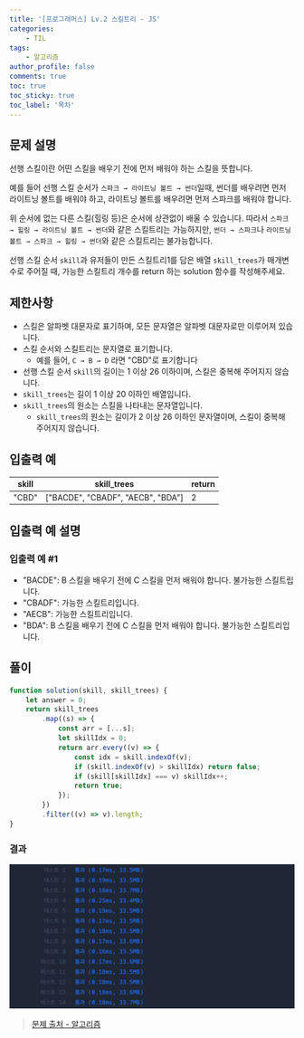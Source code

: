```yaml
---
title: '[프로그래머스] Lv.2 스킬트리 - JS'
categories:
    - TIL
tags:
    - 알고리즘
author_profile: false
comments: true
toc: true
toc_sticky: true
toc_label: '목차'
---
```


## 문제 설명

선행 스킬이란 어떤 스킬을 배우기 전에 먼저 배워야 하는 스킬을 뜻합니다.

예를 들어 선행 스킬 순서가 `스파크 → 라이트닝 볼트 → 썬더`일때, 썬더를 배우려면 먼저 라이트닝 볼트를 배워야 하고, 라이트닝 볼트를 배우려면 먼저 스파크를 배워야 합니다.

위 순서에 없는 다른 스킬(힐링 등)은 순서에 상관없이 배울 수 있습니다. 따라서 `스파크 → 힐링 → 라이트닝 볼트 → 썬더`와 같은 스킬트리는 가능하지만, `썬더 → 스파크`나 `라이트닝 볼트 → 스파크 → 힐링 → 썬더`와 같은 스킬트리는 불가능합니다.

선행 스킬 순서 `skill`과 유저들이 만든 스킬트리1를 담은 배열 `skill_trees`가 매개변수로 주어질 때, 가능한 스킬트리 개수를 return 하는 solution 함수를 작성해주세요.

## 제한사항

-   스킬은 알파벳 대문자로 표기하며, 모든 문자열은 알파벳 대문자로만 이루어져 있습니다.
-   스킬 순서와 스킬트리는 문자열로 표기합니다.
    -   예를 들어, `C → B → D` 라면 "CBD"로 표기합니다
-   선행 스킬 순서 `skill`의 길이는 1 이상 26 이하이며, 스킬은 중복해 주어지지 않습니다.
-   `skill_trees`는 길이 1 이상 20 이하인 배열입니다.
-   `skill_trees`의 원소는 스킬을 나타내는 문자열입니다.
    -   `skill_trees`의 원소는 길이가 2 이상 26 이하인 문자열이며, 스킬이 중복해 주어지지 않습니다.

## 입출력 예

| skill | skill_trees                       | return |
| ----- | --------------------------------- | ------ |
| "CBD" | ["BACDE", "CBADF", "AECB", "BDA"] | 2      |

## 입출력 예 설명

### 입출력 예 #1

-   "BACDE": B 스킬을 배우기 전에 C 스킬을 먼저 배워야 합니다. 불가능한 스킬트립니다.
-   "CBADF": 가능한 스킬트리입니다.
-   "AECB": 가능한 스킬트리입니다.
-   "BDA": B 스킬을 배우기 전에 C 스킬을 먼저 배워야 합니다. 불가능한 스킬트리입니다.

## 풀이

```javascript
function solution(skill, skill_trees) {
    let answer = 0;
    return skill_trees
        .map((s) => {
            const arr = [...s];
            let skillIdx = 0;
            return arr.every((v) => {
                const idx = skill.indexOf(v);
                if (skill.indexOf(v) > skillIdx) return false;
                if (skill[skillIdx] === v) skillIdx++;
                return true;
            });
        })
        .filter((v) => v).length;
}
```

### 결과

![result1](/assets/images/2024/01/15/algorithm-121-result1.png)

> [문제 출처 - 알고리즘](https://school.programmers.co.kr/learn/courses/30/lessons/49993)
